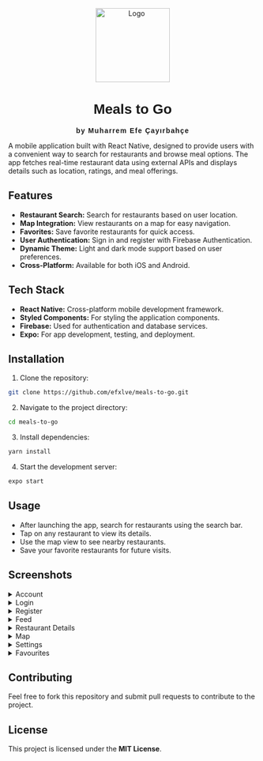 <div align="center">
  <img src="https://github.com/user-attachments/assets/ea882f06-970d-4521-82d9-3256183c482b" alt="Logo" width="150">
  <h1 style="font-family: 'Arial', sans-serif;">Meals to Go</h1>
  <p style="font-family: Arial, sans-serif;"><strong><span style="letter-spacing: 0.1em;">by Muharrem Efe Çayırbahçe</span></strong></p>
</div>

A mobile application built with React Native, designed to provide users with a convenient way to search for restaurants and browse meal options. The app fetches real-time restaurant data using external APIs and displays details such as location, ratings, and meal offerings.

## Features

- **Restaurant Search:** Search for restaurants based on user location.
- **Map Integration:** View restaurants on a map for easy navigation.
- **Favorites:** Save favorite restaurants for quick access.
- **User Authentication:** Sign in and register with Firebase Authentication.
- **Dynamic Theme:** Light and dark mode support based on user preferences.
- **Cross-Platform:** Available for both iOS and Android.

## Tech Stack

- **React Native:** Cross-platform mobile development framework.
- **Styled Components:** For styling the application components.
- **Firebase:** Used for authentication and database services.
- **Expo:** For app development, testing, and deployment.

## Installation

1. Clone the repository:
```bash
git clone https://github.com/efxlve/meals-to-go.git
``` 
    
2.	Navigate to the project directory:
```bash
cd meals-to-go
```

3.	Install dependencies:
```bash
yarn install
```

4.	Start the development server:
```bash
expo start
```

## Usage

-	After launching the app, search for restaurants using the search bar.
-	Tap on any restaurant to view its details.
-	Use the map view to see nearby restaurants.
-	Save your favorite restaurants for future visits.

## Screenshots

<details>
  <summary>Account</summary>
  <img width="320" src="https://github.com/user-attachments/assets/55de2924-7320-499d-8d3a-3db5aa824eec" alt="Account">
</details>

<details>
  <summary>Login</summary>
  <img src="" alt="Login">
</details>

<details>
  <summary>Register</summary>
  <img src="" alt="Register">
</details>

<details>
  <summary>Feed</summary>
  <img src="" alt="Feed">
</details>

<details>
  <summary>Restaurant Details</summary>
  <img src="" alt="details">
</details>

<details>
  <summary>Map</summary>
  <img src="" alt="Map">
</details>

<details>
  <summary>Settings</summary>
  <img src="" alt="Settings">
</details>

<details>
  <summary>Favourites</summary>
  <img src="" alt="Favourites">
</details>

## Contributing

Feel free to fork this repository and submit pull requests to contribute to the project.

## License

This project is licensed under the **MIT License**.